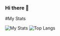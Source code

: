 ### Hi there 👋
#My Stats

![My Stats](https://github-readme-stats.vercel.app/api?username=cosmicnebula200&show_icons=true&count_private=false&hide_title=true)
![Top Langs](https://github-readme-stats.vercel.app/api/top-langs/?username=cosmicnebula200&layout=compact)
<!--
**cosmicnebula200/cosmicnebula200** is a ✨ _special_ ✨ repository because its `README.md` (this file) appears on your GitHub profile.

Here are some ideas to get you started:

- 🔭 I’m currently working on My own server...
- 🌱 I’m currently learning PHP...
- 👯 I’m looking to collaborate on making some plugins...
- 📫 How to reach me: CosmicNebula#2508 on discord...
- ⚡ Fun fact: I might be under your bed or with AGTHARN on mars...

